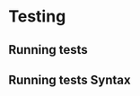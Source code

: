 <!-- Space: Emacs -->
<!-- Parent: Project -->
<!-- Title: Testing -->

<!-- Label: Testing -->
<!-- Include: docs/disclaimer.md -->
<!-- Include: ac:toc -->

# Testing

## Running tests

## Running tests Syntax
